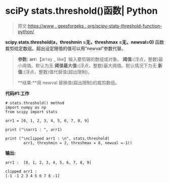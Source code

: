 # sciPy stats.threshold()函数| Python

> 原文:[https://www . geesforgeks . org/scipy-stats-threshold-function-python/](https://www.geeksforgeeks.org/scipy-stats-threshold-function-python/)

**scipy.stats.threshold(a，threshmin =无，threshmax =无，newval=0)** 函数裁剪给定数组。超出设定限值的值可以用“newval”参数代替。

> **参数:**
> **arr:**【array _ like】输入要剪辑的数组或对象。
> **阈值:**(浮点，整数)最小阈值。默认为无
> **阈值最大值:**(浮点，整数)最大阈值。默认情况下为无
> **新值:**(浮点，整数)值代替值(超出限制)。
> 
> **结果:**用 newval 替换值(超出限制)的裁剪数组。

**代码#1:工作**

```
# stats.threshold() method  
import numpy as np
from scipy import stats

arr1 = [0, 1, 2, 3, 4, 5, 6, 7, 8, 9]

print ("\narr1 : ", arr1)

print ("\nclipped arr1 : \n", stats.threshold(
        arr1, threshmin = 2, threshmax = 8, newval =-1))
```

**输出:**

```
arr1 :  [0, 1, 2, 3, 4, 5, 6, 7, 8, 9]

clipped arr1 : 
[-1 -1 2 3 4 5 6 7 8 -1]

```
